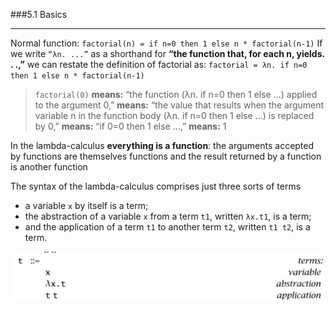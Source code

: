 ###5.1 Basics
***

Normal function:
`factorial(n) = if n=0 then 1 else n * factorial(n-1)`
If we write `“λn. ...”` as a shorthand for **“the function that, for each n, yields. . .,”** we can restate the definition of factorial as:
`factorial = λn. if n=0 then 1 else n * factorial(n-1)`

> `factorial(0)`
> **means:**
> “the function (λn. if n=0 then 1 else ...) applied to the argument 0,” 
> **means:**
> “the value that results when the argument variable n in the function body (λn. if n=0 then 1 else ...) is replaced by 0,” 
> **means:**
>“if 0=0 then 1 else ...,”
> **means:**
> 1

In the lambda-calculus **everything is a function**: the arguments accepted by functions are themselves functions and the result returned by a function is another function

The syntax of the lambda-calculus comprises just three sorts of terms
- a variable `x` by itself is a term; 
- the abstraction of a variable `x` from a term `t1`, written `λx.t1`, is a term;
- and the application of a term `t1` to another term `t2`, written `t1 t2`, is a term.

![lambda grammar](./img/5.1.lambda.grammar.png)